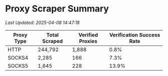 # Proxy Scraper Summary

_Last Updated: 2025-04-08 14:47:18_

| Proxy Type | Total Scraped | Verified Proxies | Verification Success Rate |
|------------|--------------|------------------|--------------------------|
| HTTP | 244,792 | 1,888 | 0.8% |
| SOCKS4 | 2,285 | 166 | 7.3% |
| SOCKS5 | 1,645 | 228 | 13.9% |

